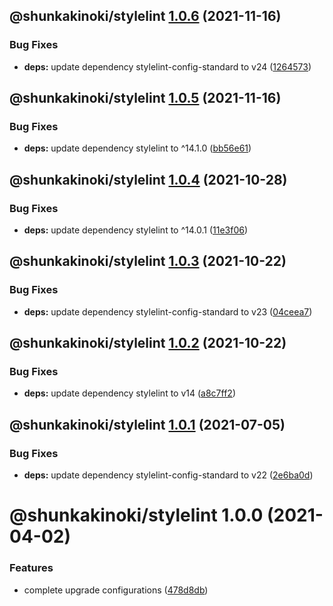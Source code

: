 ## @shunkakinoki/stylelint [1.0.6](https://github.com/shunkakinoki/configurations/compare/@shunkakinoki/stylelint@1.0.5...@shunkakinoki/stylelint@1.0.6) (2021-11-16)

### Bug Fixes

- **deps:** update dependency stylelint-config-standard to v24 ([1264573](https://github.com/shunkakinoki/configurations/commit/1264573ffcff032c7b1ca3b32a279582aa6ded47))

## @shunkakinoki/stylelint [1.0.5](https://github.com/shunkakinoki/configurations/compare/@shunkakinoki/stylelint@1.0.4...@shunkakinoki/stylelint@1.0.5) (2021-11-16)

### Bug Fixes

- **deps:** update dependency stylelint to ^14.1.0 ([bb56e61](https://github.com/shunkakinoki/configurations/commit/bb56e61c2b1428d33c0ac6ef4799e8f5bc86148f))

## @shunkakinoki/stylelint [1.0.4](https://github.com/shunkakinoki/configurations/compare/@shunkakinoki/stylelint@1.0.3...@shunkakinoki/stylelint@1.0.4) (2021-10-28)

### Bug Fixes

- **deps:** update dependency stylelint to ^14.0.1 ([11e3f06](https://github.com/shunkakinoki/configurations/commit/11e3f066b457322c01608d66138bcbbf663be9dd))

## @shunkakinoki/stylelint [1.0.3](https://github.com/shunkakinoki/configurations/compare/@shunkakinoki/stylelint@1.0.2...@shunkakinoki/stylelint@1.0.3) (2021-10-22)

### Bug Fixes

- **deps:** update dependency stylelint-config-standard to v23 ([04ceea7](https://github.com/shunkakinoki/configurations/commit/04ceea7d6b8223d35e31f16453e28ca99214ccc6))

## @shunkakinoki/stylelint [1.0.2](https://github.com/shunkakinoki/configurations/compare/@shunkakinoki/stylelint@1.0.1...@shunkakinoki/stylelint@1.0.2) (2021-10-22)

### Bug Fixes

- **deps:** update dependency stylelint to v14 ([a8c7ff2](https://github.com/shunkakinoki/configurations/commit/a8c7ff268e58899f55db6dfe72ddfc314a342001))

## @shunkakinoki/stylelint [1.0.1](https://github.com/shunkakinoki/configurations/compare/@shunkakinoki/stylelint@1.0.0...@shunkakinoki/stylelint@1.0.1) (2021-07-05)

### Bug Fixes

- **deps:** update dependency stylelint-config-standard to v22 ([2e6ba0d](https://github.com/shunkakinoki/configurations/commit/2e6ba0d305b38be1f4407ebbb6411c03625ca09f))

# @shunkakinoki/stylelint 1.0.0 (2021-04-02)

### Features

- complete upgrade configurations ([478d8db](https://github.com/shunkakinoki/configurations/commit/478d8db3afc1157e242d47bc9439256b18849952))
